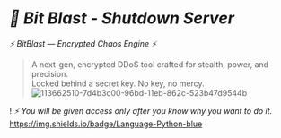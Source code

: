 # _🔐 Bit Blast - Shutdown Server_

*⚡ BitBlast — Encrypted Chaos Engine ⚡*  
> A next-gen, encrypted DDoS tool crafted for stealth, power, and precision.  
> Locked behind a secret key. No key, no mercy.  
![113662510-7d4b3c00-96bd-11eb-862c-523b47d9544b](https://github.com/user-attachments/assets/fd044278-70ca-4925-b60d-7bca333213ca)

! _⚡ You will be given access only after you know why you want to do it._
https://img.shields.io/badge/Language-Python-blue
